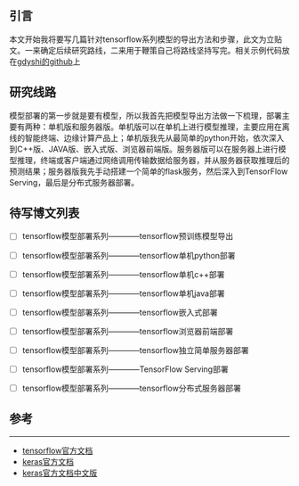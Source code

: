## 引言
本文开始我将要写几篇针对tensorflow系列模型的导出方法和步骤，此文为立贴文。一来确定后续研究路线，二来用于鞭策自己将路线坚持写完。相关示例代码放在[gdyshi的github](https://github.com/gdyshi/model_deployment)上


## 研究线路
模型部署的第一步就是要有模型，所以我首先把模型导出方法做一下梳理，部署主要有两种：单机版和服务器版。单机版可以在单机上进行模型推理，主要应用在离线的智能终端、边缘计算产品上；单机版我先从最简单的python开始，依次深入到C++版、JAVA版、嵌入式版、浏览器前端版。服务器版可以在服务器上进行模型推理，终端或客户端通过网络调用传输数据给服务器，并从服务器获取推理后的预测结果；服务器版我先手动搭建一个简单的flask服务，然后深入到TensorFlow Serving，最后是分布式服务器部署。

## 待写博文列表

- [ ] tensorflow模型部署系列————tensorflow预训练模型导出
- [ ] tensorflow模型部署系列————tensorflow单机python部署
- [ ] tensorflow模型部署系列————tensorflow单机c++部署
- [ ] tensorflow模型部署系列————tensorflow单机java部署
- [ ] tensorflow模型部署系列————tensorflow嵌入式部署
- [ ] tensorflow模型部署系列————tensorflow浏览器前端部署
- [ ] tensorflow模型部署系列————tensorflow独立简单服务器部署
- [ ] tensorflow模型部署系列————TensorFlow Serving部署
- [ ] tensorflow模型部署系列————tensorflow分布式服务器部署



## 参考
---
- [tensorflow官方文档](https://tensorflow.google.cn/api_docs/python/tf)
- [keras官方文档](https://keras.io/)
- [keras官方文档中文版](https://keras.io/zh/)
